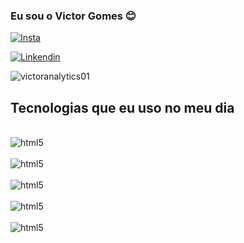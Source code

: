 ### Eu sou o Victor Gomes 😊

[![Insta](https://img.shields.io/badge/Instagram-E4405F?style=for-the-badge&logo=instagram&logoColor=white)](https://www.instagram.com/vgomes_dev/)

[![Linkendin](https://img.shields.io/badge/LinkedIn-0077B5?style=for-the-badge&logo=linkedin&logoColor=white)](https://www.linkedin.com/in/jos%C3%A9-victor-gomes-da-silva-8339b5279/)

![victoranalytics01](https://github-readme-stats.vercel.app/api?username=victoranalytics01&show_icons=true&theme=synthwave)

## Tecnologias que eu uso no meu dia

<div style="isplay:inline_blck"><br/>
<img aling="center" alt="html5" src="https://img.shields.io/badge/Python-3776AB?style=for-the-badge&logo=python&logoColor=white">
</div>

<div style="isplay:inline_blck"><br/>
<img aling="center" alt="html5" src="https://img.shields.io/badge/Microsoft_SQL_Server-CC2927?style=for-the-badge&logo=microsoft-sql-server&logoColor=white">
</div>

<div style="isplay:inline_blck"><br/>
<img aling="center" alt="html5" src="https://img.shields.io/badge/JavaScript-F7DF1E?style=for-the-badge&logo=javascript&logoColor=black">
</div>

<div style="isplay:inline_blck"><br/>
<img aling="center" alt="html5" src="https://img.shields.io/badge/HTML5-E34F26?style=for-the-badge&logo=html5&logoColor=white">
</div>

<div style="isplay:inline_blck"><br/>
<img aling="center" alt="html5" src="https://img.shields.io/badge/CSS3-1572B6?style=for-the-badge&logo=css3&logoColor=white">
</div>
